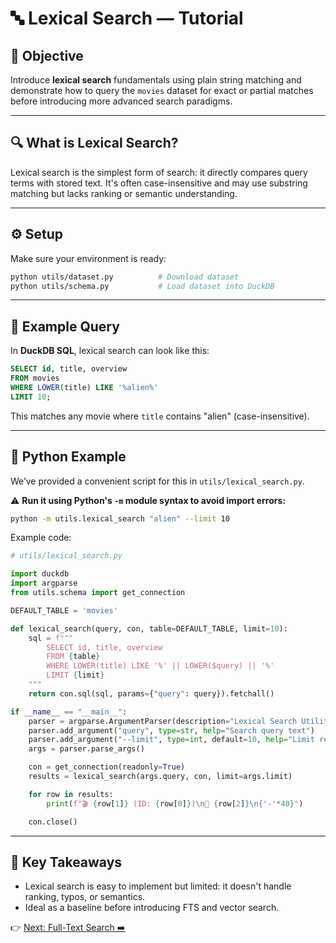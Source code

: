 # 🔤 Lexical Search — Tutorial

## 🎯 Objective
Introduce **lexical search** fundamentals using plain string matching and demonstrate how to query the `movies` dataset for exact or partial matches before introducing more advanced search paradigms.

---

## 🔍 What is Lexical Search?
Lexical search is the simplest form of search: it directly compares query terms with stored text. It's often case-insensitive and may use substring matching but lacks ranking or semantic understanding.

---

## ⚙️ Setup
Make sure your environment is ready:
```bash
python utils/dataset.py          # Download dataset
python utils/schema.py           # Load dataset into DuckDB
```

---

## 📝 Example Query
In **DuckDB SQL**, lexical search can look like this:
```sql
SELECT id, title, overview
FROM movies
WHERE LOWER(title) LIKE '%alien%'
LIMIT 10;
```

This matches any movie where `title` contains "alien" (case-insensitive).

---

## 🐍 Python Example
We’ve provided a convenient script for this in `utils/lexical_search.py`.

⚠️ **Run it using Python's `-m` module syntax to avoid import errors:**
```bash
python -m utils.lexical_search "alien" --limit 10
```

Example code:
```python
# utils/lexical_search.py

import duckdb
import argparse
from utils.schema import get_connection

DEFAULT_TABLE = 'movies'

def lexical_search(query, con, table=DEFAULT_TABLE, limit=10):
    sql = f"""
        SELECT id, title, overview
        FROM {table}
        WHERE LOWER(title) LIKE '%' || LOWER($query) || '%'
        LIMIT {limit}
    """
    return con.sql(sql, params={"query": query}).fetchall()

if __name__ == "__main__":
    parser = argparse.ArgumentParser(description="Lexical Search Utility")
    parser.add_argument("query", type=str, help="Search query text")
    parser.add_argument("--limit", type=int, default=10, help="Limit results (default 10)")
    args = parser.parse_args()

    con = get_connection(readonly=True)
    results = lexical_search(args.query, con, limit=args.limit)

    for row in results:
        print(f"🎬 {row[1]} (ID: {row[0]})\n📝 {row[2]}\n{'-'*40}")

    con.close()
```

---

## 🚀 Key Takeaways
- Lexical search is easy to implement but limited: it doesn't handle ranking, typos, or semantics.
- Ideal as a baseline before introducing FTS and vector search.

👉 [Next: Full-Text Search ➡️](03_full_text_search.md)